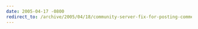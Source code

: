 ```yaml
---
date: 2005-04-17 -0800
redirect_to: /archive/2005/04/18/community-server-fix-for-posting-comments-from-feed-readers-and-a-rant-for-good-measure.aspx/
---
```

